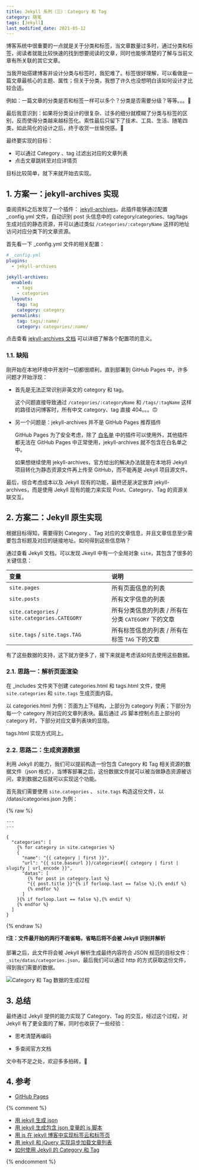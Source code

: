 ```yaml
---
title: Jekyll 系列（三）：Category 和 Tag
category: 随笔
tags: [Jekyll]
last_modified_date: 2021-05-12
---
```


博客系统中很重要的一点就是关于分类和标签，当文章数量过多时，通过分类和标签，阅读者就能比较快速的找到想要阅读的文章，同时也能够清楚的了解与当前文章有所关联的其它文章。

当我开始搭建博客并设计分类与标签时，我犯难了。标签很好理解，可以看做是一篇文章最核心的主题、属性；但关于分类，我想了许久也没想明白该如何设计才比较合适。

例如：一篇文章的分类是否和标签一样可以多个？分类是否需要分级？等等。。。🤔

最后我意识到：如果将分类设计的很复杂、过多的细分就模糊了分类与标签的区别，反而使得分类越来越标签化。索性最后只留下了技术、工具、生活、随笔四类，如此简化的设计之后，终于收货一丝愉悦感。🎉

最终要实现的目标：

- 可以通过 Category 、tag 过滤出对应的文章列表
- 点击文章跳转至对应详情页

目标比较简单，就下来就开始去实现。

## 1. 方案一：jekyll-archives 实现

查阅资料之后发现了一个插件： [jekyll-archives](https://jekyll.github.io/jekyll-archives/)，此插件能够通过配置 \_config.yml 文件，自动识别 post 头信息中的 category/categories、tag/tags 生成对应的静态资源，并可以通过类似 `/categories/:categoryName` 这样的地址访问对应分类下的文章资源。

首先看一下 \_config.yml 文件的相关配置：

```yaml
# _config.yml
plugins:
  - jekyll-archives

jekyll-archives:
  enabled:
    - tags
    - categories
  layouts:
    tag: tag
    category: category
  permalinks:
    tag: tags/:name/
    category: categories/:name/
```

点击查看 [jekyll-archives 文档](https://jekyll.github.io/jekyll-archives/) 可以详细了解各个配置项的意义。

### 1.1. 缺陷

刚开始在本地环境中开发时一切都很顺利，直到部署到 GitHub Pages 中，许多问题才开始浮现：

- 首先是无法正常识别非英文的 category 和 tag。

  这个问题直接导致通过 `/categories/:categoryName` 和 `/tags/:tagName` 这样的路径访问博客时，所有中文 category、tag 直接 404。。。🙃

- 另一个问题是：jekyll-archives 并不是 GitHub Pages 推荐插件

  GitHub Pages 为了安全考虑，除了 [白名单](https://pages.github.com/versions/) 中的插件可以使用外，其他插件都无法在 GitHub Pages 中正常使用，jekyll-archives 就不包含在白名单之中。

  如果想继续使用 jekyll-archives，官方给出的解决办法就是在本地将 Jekyll 项目转化为静态资源文件再上传至 GitHub，而不能再是 Jekyll 项目源文件。

最后，综合考虑成本以及 Jekyll 现有的功能，最终还是决定放弃 jekyll-archives，而是使用 Jekyll 现有的能力来实现 Post、Category、Tag 的资源关联交互。

## 2. 方案二：Jekyll 原生实现

根据目标得知，需要得到 Category 、Tag 对应的文章信息，并且文章信息至少需要包含标题及对应的链接地址。如何得到这些信息呐？

通过查看 Jekyll 文档，可以发现 Jkeyll 中有一个全局对象 `site`，其包含了很多的关键信息：

| 变量                                           | 说明                                                |
| :--------------------------------------------- | :-------------------------------------------------- |
| `site.pages`                                   | 所有页面信息的列表                                  |
| `site.posts`                                   | 所有文字信息的列表                                  |
| `site.categories` / `site.categories.CATEGORY` | 所有分类信息的列表 / 所有在分类 `CATEGORY` 下的文章 |
| `site.tags` / `site.tags.TAG`                  | 所有标签信息的列表 / 所有在标签 `TAG` 下的文章      |

有了这些数据的支持，这下就方便多了，接下来就是考虑该如何去使用这些数据。

### 2.1. 思路一：解析页面渲染

在 \_includes 文件夹下创建 categories.html 和 tags.html 文件，使用 `site.categories` 和 `site.tags` 生成页面内容。

以 categories.html 为例：页面为上下结构，上部分为 category 列表；下部分为每一个 category 所对应的文章列表块。最后通过 JS 脚本控制点击上部分的 category 时，下部分对应文章列表块的显隐。

tags.html 实现方式同上。

### 2.2. 思路二：生成资源数据

利用 Jekyll 的能力，我们可以提前构造一份包含 Category 和 Tag 相关资源的数据文件（json 格式），当博客部署之后，这份数据文件就可以被当做静态资源被访问，拿到数据之后就可以实现这个功能。

首先我们需要使用 `site.categories` 、 `site.tags` 构造这份文件，以 /datas/categories.json 为例：

{% raw %}

```liquid
---
---

{
  "categories": [
    {% for category in site.categories %}
    {
      "name": "{{ category | first }}",
      "url": "{{ site.baseurl }}/categories#{{ category | first | slugify | url_encode }}",
      "datas": [
        {% for post in category.last %}
        "{{ post.title }}"{% if forloop.last == false %},{% endif %}
        {% endfor %}
      ]
    }{% if forloop.last == false %},{% endif %}
    {% endfor %}
  ]
}
```

{% endraw %}

❗**注：文件最开始的两行不能省略，省略后将不会被 Jekyll 识别并解析**

部署之后，此文件将会被 Jekyll 解析生成最终内容符合 JSON 规范的目标文件：`_site/datas/categories.json`，最后我们可以通过 http 的方式获取这份文件，得到我们需要的数据。

![Category 和 Tag 数据的生成过程](https://i.loli.net/2021/07/30/5w3sFVb6mq1rtRP.png)

## 3. 总结

最终通过 Jekyll 提供的能力实现了 Category、Tag 的交互，经过这个过程，对 Jekyll 有了更全面的了解，同时也收获了一些经验：

- 思考清楚再编码

- 多查阅官方文档

文中有不足之处，欢迎多多拍砖。🚀

## 4. 参考

- [GitHub Pages](https://pages.github.com/)

{% comment %}

- [用 jekyll 生成 json](http://yanping.me/cn/blog/2012/04/19/jekyll-with-json/)
- [用 jekyll 生成包含 json 变量的 js 脚本](http://yanping.me/cn/blog/2012/04/20/jekyll-with-js-and-json/)
- [用 js 在 jekyll 博客中实现标签云和标签页](http://yanping.me/cn/blog/2013/02/13/generate-tags-with-js-in-jekyll-blog/)
- [用 jekyll 和 jQuery 实现异步加载文章列表](http://yanping.me/cn/blog/2012/10/10/asynchronous-loading-post-list-with-jekyll-and-jQuery/)
- [如何使用 Jekyll 的 Category 和 Tag](http://www.kthinker.com/post/jekyll-category-and-tag/)

{% endcomment %}

